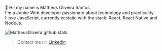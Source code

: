 👋 Hi! my name is Matheus Oliveira Santos.<br/>
I'm a Junior Web developer passionate about technology and practicality. <br/>
I love JavaScript, currently ecstatic with the stack: React, React Native and NodeJs. <br/>


![Matheus0liveira github stats](https://github-readme-stats.vercel.app/api?username=Matheus0liveira&show_icons=true&theme=light)

> Contact me 👉 <a target="_blank" href="https://www.linkedin.com/in/matheus0liveira/">Linkedin </a>

